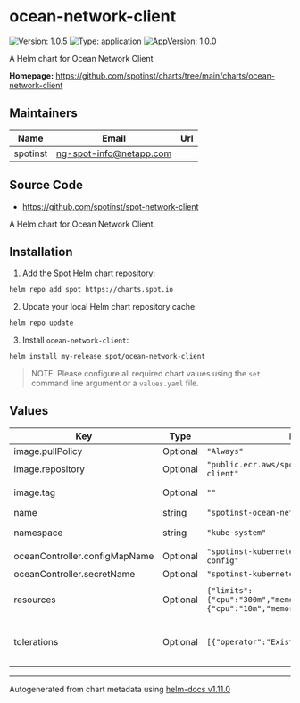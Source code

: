 # ocean-network-client

![Version: 1.0.5](https://img.shields.io/badge/Version-1.0.5-informational?style=flat-square) ![Type: application](https://img.shields.io/badge/Type-application-informational?style=flat-square) ![AppVersion: 1.0.0](https://img.shields.io/badge/AppVersion-1.0.0-informational?style=flat-square)

A Helm chart for Ocean Network Client

**Homepage:** <https://github.com/spotinst/charts/tree/main/charts/ocean-network-client>

## Maintainers

| Name | Email | Url |
| ---- | ------ | --- |
| spotinst | <ng-spot-info@netapp.com> |  |

## Source Code

* <https://github.com/spotinst/spot-network-client>

A Helm chart for Ocean Network Client.

## Installation

1. Add the Spot Helm chart repository:

```sh
helm repo add spot https://charts.spot.io
```

2. Update your local Helm chart repository cache:

```sh
helm repo update
```

3. Install `ocean-network-client`:

```sh
helm install my-release spot/ocean-network-client
```

> NOTE: Please configure all required chart values using the `set` command line argument or a `values.yaml` file.

## Values

| Key | Type | Default | Description |
|-----|------|---------|-------------|
| image.pullPolicy | Optional | `"Always"` | (Optional) Image pull policy. |
| image.repository | Optional | `"public.ecr.aws/spotinst/spot-network-client"` | (Optional) Image repository. |
| image.tag | Optional | `""` | (Optional) Image tag. Defaults to `.Chart.AppVersion`. |
| name | string | `"spotinst-ocean-network-client"` |  |
| namespace | string | `"kube-system"` | (Optional) Namespace where components should be installed. |
| oceanController.configMapName | Optional | `"spotinst-kubernetes-cluster-controller-config"` | (Optional) ConfigMap name. |
| oceanController.secretName | Optional | `"spotinst-kubernetes-cluster-controller"` | (Optional) Secret name. |
| resources | Optional | `{"limits":{"cpu":"300m","memory":"500Mi"},"requests":{"cpu":"10m","memory":"150Mi"}}` | (Optional) Resource requests and limits. Ref: http://kubernetes.io/docs/user-guide/compute-resources/ |
| tolerations | Optional | `[{"operator":"Exists"}]` | (Optional) Tolerations - Enable pods to run an all nodes in cluster Ref: https://kubernetes.io/docs/concepts/scheduling-eviction/taint-and-toleration/ |

----------------------------------------------
Autogenerated from chart metadata using [helm-docs v1.11.0](https://github.com/norwoodj/helm-docs/releases/v1.11.0)
